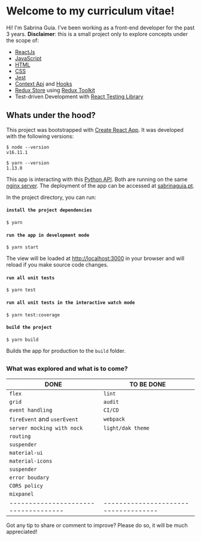 
# Welcome to my curriculum vitae!

Hi! I'm Sabrina Guia. I've been working as a front-end developer for the past 3 years.
**Disclaimer**: this is a small project only to explore concepts under the scope of:

- [ReactJs](https://reactjs.org/)
- [JavaScript](https://developer.mozilla.org/pt-BR/docs/Web/JavaScript)
- [HTML](https://developer.mozilla.org/pt-BR/docs/Web/HTML)
- [CSS](https://developer.mozilla.org/pt-BR/docs/Web/CSS)
- [Jest](https://jestjs.io/)
- [Context Api](https://reactjs.org/docs/context.html) and [Hooks](https://reactjs.org/docs/hooks-intro.html)
- [Redux Store](https://redux.js.org/api/store) using [Redux Toolkit](https://redux-toolkit.js.org/)
- Test-driven Development with [React Testing Library](https://testing-library.com/docs/react-testing-library/intro/)

## Whats under the hood?

This project was bootstrapped with [Create React App](https://github.com/facebook/create-react-app).
It was developed with the following versions:
```  
$ node --version
v16.11.1  
```
```  
$ yarn --version
1.13.0
```
This app is interacting with this [Python API](https://github.com/NickVrgr/LinkedinAPI).
Both are running on the same [nginx server](https://www.nginx.com/). 
The deployment of the app can be accessed at [sabrinaguia.pt](https://sabrinaguia.pt/). 

In the project directory, you can run:

#### `install the project dependencies`
```  
$ yarn 
```

#### `run the app in development mode`
```  
$ yarn start
``` 
The view will be loaded at [http://localhost:3000](http://localhost:3000) in your browser and will reload if you make source code changes.

#### `run all unit tests`
```  
$ yarn test
```

#### `run all unit tests in the interactive watch mode`
```  
$ yarn test:coverage
```

#### `build the project`
```  
$ yarn build
```
Builds the app for production to the `build` folder.

## 
### What was explored and what is to come?
  
|DONE                                |TO BE DONE                          |
|------------------------------------|------------------------------------|
|`flex`                              |`lint`                              |
|`grid`                              |`audit`                             |
|`event handling`                    |`CI/CD`                             | 
|`fireEvent` and `userEvent`         |`webpack`                           |
|`server mocking with nock`          |`light/dak theme`                   |
|`routing`                           |                                    | 
|`suspender`                         |                                    | 
|`material-ui`                       |                                    | 
|`material-icons`                    |                                    | 
|`suspender`                         |                                    | 
|`error boudary`                     |                                    | 
|`CORS policy`                       |                                    | 
|`mixpanel`                          |                                    | 
|------------------------------------|------------------------------------|

Got any tip to share or comment to improve? Please do so, it will be much appreciated!
